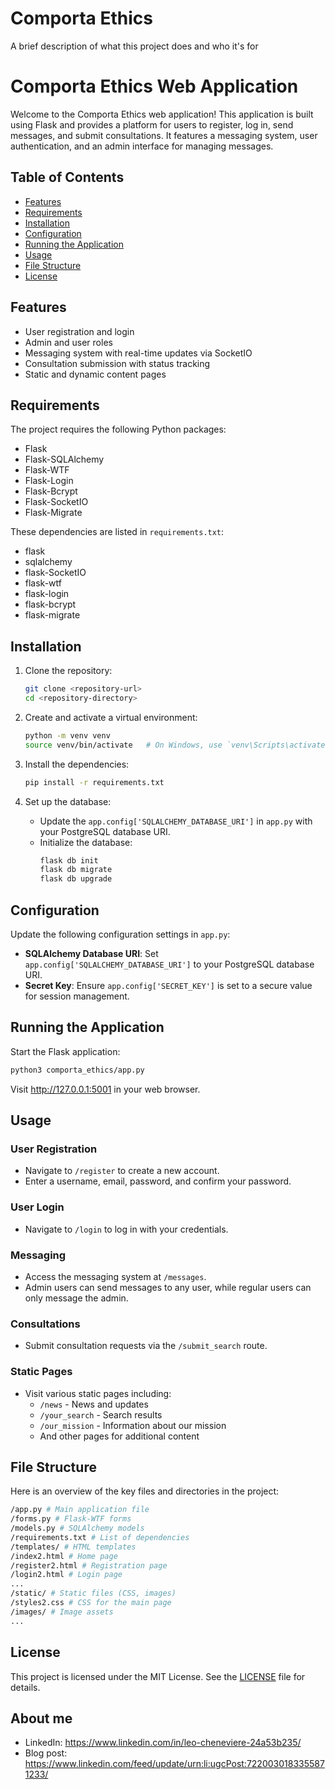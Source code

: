 # Comporta Ethics

A brief description of what this project does and who it's for

# Comporta Ethics Web Application

Welcome to the Comporta Ethics web application!
This application is built using Flask and provides a platform for users to register, log in, send messages, and submit consultations. It features a messaging system, user authentication, and an admin interface for managing messages.

## Table of Contents
- [Features](#features)
- [Requirements](#requirements)
- [Installation](#installation)
- [Configuration](#configuration)
- [Running the Application](#running-the-application)
- [Usage](#usage)
- [File Structure](#file-structure)
- [License](#license)

## Features
- User registration and login
- Admin and user roles
- Messaging system with real-time updates via SocketIO
- Consultation submission with status tracking
- Static and dynamic content pages

## Requirements
The project requires the following Python packages:
- Flask
- Flask-SQLAlchemy
- Flask-WTF
- Flask-Login
- Flask-Bcrypt
- Flask-SocketIO
- Flask-Migrate

These dependencies are listed in `requirements.txt`:

- flask
- sqlalchemy
- flask-SocketIO
- flask-wtf
- flask-login
- flask-bcrypt
- flask-migrate



## Installation

1. Clone the repository:
    ```bash
    git clone <repository-url>
    cd <repository-directory>
    ```

2. Create and activate a virtual environment:
    ```bash
    python -m venv venv
    source venv/bin/activate   # On Windows, use `venv\Scripts\activate`
    ```

3. Install the dependencies:
    ```bash
    pip install -r requirements.txt
    ```

4. Set up the database:
    - Update the `app.config['SQLALCHEMY_DATABASE_URI']` in `app.py` with your PostgreSQL database URI.
    - Initialize the database:
        ```bash
        flask db init
        flask db migrate
        flask db upgrade
        ```

## Configuration
Update the following configuration settings in `app.py`:
- **SQLAlchemy Database URI**: Set `app.config['SQLALCHEMY_DATABASE_URI']` to your PostgreSQL database URI.
- **Secret Key**: Ensure `app.config['SECRET_KEY']` is set to a secure value for session management.

## Running the Application
Start the Flask application:
```bash
python3 comporta_ethics/app.py
 ```
Visit http://127.0.0.1:5001 in your web browser.

## Usage

### User Registration
- Navigate to `/register` to create a new account.
- Enter a username, email, password, and confirm your password.

### User Login
- Navigate to `/login` to log in with your credentials.

### Messaging
- Access the messaging system at `/messages`.
- Admin users can send messages to any user, while regular users can only message the admin.

### Consultations
- Submit consultation requests via the `/submit_search` route.

### Static Pages
- Visit various static pages including:
  - `/news` - News and updates
  - `/your_search` - Search results
  - `/our_mission` - Information about our mission
  - And other pages for additional content

## File Structure

Here is an overview of the key files and directories in the project:

```bash
/app.py # Main application file
/forms.py # Flask-WTF forms
/models.py # SQLAlchemy models
/requirements.txt # List of dependencies
/templates/ # HTML templates
/index2.html # Home page
/register2.html # Registration page
/login2.html # Login page
...
/static/ # Static files (CSS, images)
/styles2.css # CSS for the main page
/images/ # Image assets
...
```


## License

This project is licensed under the MIT License. See the [LICENSE](LICENSE) file for details.

## About me
- LinkedIn: https://www.linkedin.com/in/leo-cheneviere-24a53b235/
- Blog post: https://www.linkedin.com/feed/update/urn:li:ugcPost:7220030183355871233/

